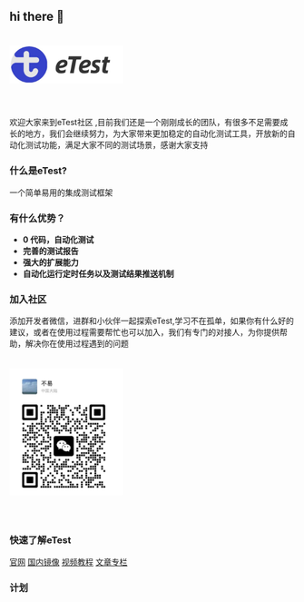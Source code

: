 ## hi there 👋


 <img src="./img/logo.jpg" alt="eTest" width="200"  style="margin:20px 0 40px"/>

欢迎大家来到eTest社区 ,目前我们还是一个刚刚成长的团队，有很多不足需要成长的地方，我们会继续努力，为大家带来更加稳定的自动化测试工具，开放新的自动化测试功能，满足大家不同的测试场景，感谢大家支持


### 什么是eTest?

一个简单易用的集成测试框架

### 有什么优势？

- **0 代码，自动化测试**
- **完善的测试报告**
- **强大的扩展能力**
- **自动化运行定时任务以及测试结果推送机制**

### 加入社区

添加开发者微信，进群和小伙伴一起探索eTest,学习不在孤单，如果你有什么好的建议，或者在使用过程需要帮忙也可以加入，我们有专门的对接人，为你提供帮助，解决你在使用过程遇到的问题

 <img src="./profile/img/wx.jpg" alt="联系我们" width="200"  style="margin:20px 0 40px"/>

### 快速了解eTest

[官网](https://alltheblue.github.io/docs/#/) 
[国内镜像](https://xflihaibo.gitee.io/e-test/#/) 
[视频教程](https://space.bilibili.com/668865078/channel/collectiondetail?sid=2371186) 
[文章专栏](https://juejin.cn/column/7208921659078754359)

 ### 计划



